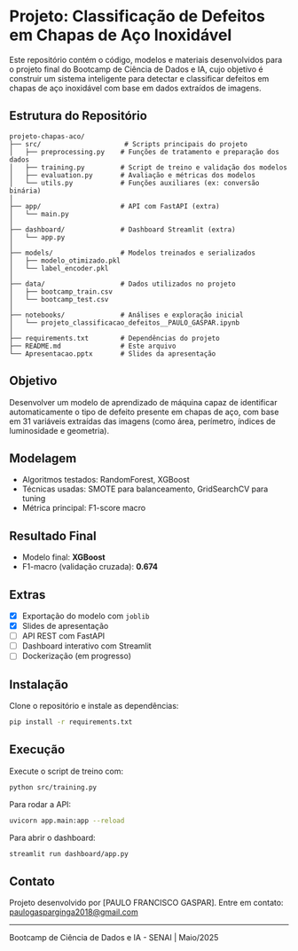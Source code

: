 # Projeto: Classificação de Defeitos em Chapas de Aço Inoxidável

Este repositório contém o código, modelos e materiais desenvolvidos para o projeto final do Bootcamp de Ciência de Dados e IA, cujo objetivo é construir um sistema inteligente para detectar e classificar defeitos em chapas de aço inoxidável com base em dados extraídos de imagens.

## Estrutura do Repositório

```
projeto-chapas-aco/
├── src/                     # Scripts principais do projeto
│   ├── preprocessing.py    # Funções de tratamento e preparação dos dados
│   ├── training.py         # Script de treino e validação dos modelos
│   ├── evaluation.py       # Avaliação e métricas dos modelos
│   └── utils.py            # Funções auxiliares (ex: conversão binária)
│
├── app/                    # API com FastAPI (extra)
│   └── main.py
│
├── dashboard/              # Dashboard Streamlit (extra)
│   └── app.py
│
├── models/                 # Modelos treinados e serializados
│   ├── modelo_otimizado.pkl
│   └── label_encoder.pkl
│
├── data/                   # Dados utilizados no projeto 
│   ├── bootcamp_train.csv
│   └── bootcamp_test.csv
│
├── notebooks/              # Análises e exploração inicial 
│   └── projeto_classificacao_defeitos__PAULO_GASPAR.ipynb
│
├── requirements.txt        # Dependências do projeto
├── README.md               # Este arquivo
└── Apresentacao.pptx       # Slides da apresentação
```

## Objetivo
Desenvolver um modelo de aprendizado de máquina capaz de identificar automaticamente o tipo de defeito presente em chapas de aço, com base em 31 variáveis extraídas das imagens (como área, perímetro, índices de luminosidade e geometria).

## Modelagem
- Algoritmos testados: RandomForest, XGBoost
- Técnicas usadas: SMOTE para balanceamento, GridSearchCV para tuning
- Métrica principal: F1-score macro

## Resultado Final
- Modelo final: **XGBoost**
- F1-macro (validação cruzada): **0.674**

## Extras
- [x] Exportação do modelo com `joblib`
- [x] Slides de apresentação
- [ ] API REST com FastAPI
- [ ] Dashboard interativo com Streamlit
- [ ] Dockerização (em progresso)

## Instalação
Clone o repositório e instale as dependências:
```bash
pip install -r requirements.txt
```

## Execução
Execute o script de treino com:
```bash
python src/training.py
```

Para rodar a API:
```bash
uvicorn app.main:app --reload
```

Para abrir o dashboard:
```bash
streamlit run dashboard/app.py
```

## Contato
Projeto desenvolvido por [PAULO FRANCISCO GASPAR].
Entre em contato: paulogasparginga2018@gmail.com

---
Bootcamp de Ciência de Dados e IA - SENAI | Maio/2025

